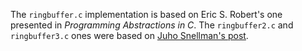 The `ringbuffer.c` implementation is based on Eric S. Robert's one presented in
_Programming Abstractions in C_. The `ringbuffer2.c` and `ringbuffer3.c` ones
were based on [Juho Snellman's post](https://www.snellman.net/blog/archive/2016-12-13-ring-buffers/).
